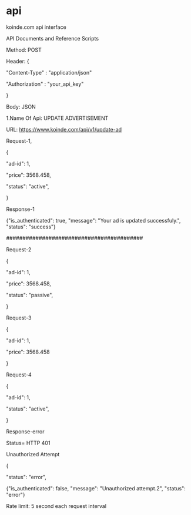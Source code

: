# api
koinde.com api interface


API Documents and Reference Scripts


Method: POST

Header: {

  "Content-Type"   : "application/json"
  
  "Authorization"   : "your_api_key"
  
}


Body: JSON


1.Name Of Api: UPDATE ADVERTISEMENT


URL: https://www.koinde.com/api/v1/update-ad

Request-1,

{

  "ad-id": 1,
  
  "price": 3568.458,
  
  "status": "active",
  
 }
 

Response-1

{"is_authenticated": true, "message": "Your ad is updated successfuly.", "status": "success"}


##########################################

Request-2

{

  "ad-id": 1,
  
  "price": 3568.458,
  
  "status": "passive",
  
 }
 
Request-3

{

  "ad-id": 1,
  
  "price": 3568.458
  
 }
 
Request-4

{

  "ad-id": 1,
  
  "status": "active",
  
 }
 
Response-error


Status= HTTP 401 

Unauthorized Attempt



{

"status":  "error",

{"is_authenticated": false, "message": "Unauthorized attempt.2", "status": "error"}


Rate limit: 5 second each request interval


